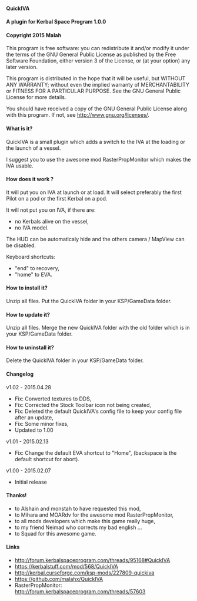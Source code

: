 ﻿#### QuickIVA
#### A plugin for Kerbal Space Program 1.0.0
#### Copyright 2015 Malah

This program is free software: you can redistribute it and/or modify
it under the terms of the GNU General Public License as published by
the Free Software Foundation, either version 3 of the License, or
(at your option) any later version.

This program is distributed in the hope that it will be useful,
but WITHOUT ANY WARRANTY; without even the implied warranty of
MERCHANTABILITY or FITNESS FOR A PARTICULAR PURPOSE.  See the
GNU General Public License for more details.

You should have received a copy of the GNU General Public License
along with this program.  If not, see <http://www.gnu.org/licenses/>. 

#### What is it?

QuickIVA is a small plugin which adds a switch to the IVA at the loading or the launch of a vessel.

I suggest you to use the awesome mod RasterPropMonitor which makes the IVA usable.

#### How does it work ?

It will put you on IVA at launch or at load. It will select preferably the first Pilot on a pod or the first Kerbal on a pod.

It will not put you on IVA, if there are:
- no Kerbals alive on the vessel,
- no IVA model.

The HUD can be automaticaly hide and the others camera / MapView can be disabled.

Keyboard shortcuts:
- "end" to recovery,
- "home" to EVA.

#### How to install it?

Unzip all files. Put the QuickIVA folder in your KSP/GameData folder.

#### How to update it?

Unzip all files. Merge the new QuickIVA folder with the old folder which is in your KSP/GameData folder.

#### How to uninstall it?

Delete the QuickIVA folder in your KSP/GameData folder.

#### Changelog

v1.02 - 2015.04.28
* Fix: Converted textures to DDS,
* Fix: Corrected the Stock Toolbar icon not being created,
* Fix: Deleted the default QuickIVA's config file to keep your config file after an update,
* Fix: Some minor fixes,
* Updated to 1.00

v1.01 - 2015.02.13
* Fix: Change the default EVA shortcut to "Home", (backspace is the default shortcut for abort).

v1.00 - 2015.02.07
* Initial release

#### Thanks!

* to Alshain and monstah to have requested this mod,
* to Mihara and MOARdv for the awesome mod RasterPropMonitor,
* to all mods developers which make this game really huge,
* to my friend Neimad who corrects my bad english ...
* to Squad for this awesome game.

#### Links

* http://forum.kerbalspaceprogram.com/threads/95168#QuickIVA
* https://kerbalstuff.com/mod/568/QuickIVA
* http://kerbal.curseforge.com/ksp-mods/227809-quickiva
* https://github.com/malahx/QuickIVA
* RasterPropMonitor: http://forum.kerbalspaceprogram.com/threads/57603